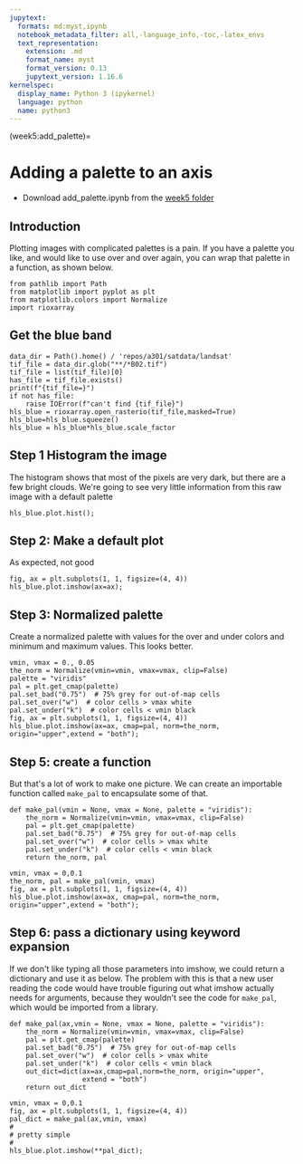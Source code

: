 ```yaml
---
jupytext:
  formats: md:myst,ipynb
  notebook_metadata_filter: all,-language_info,-toc,-latex_envs
  text_representation:
    extension: .md
    format_name: myst
    format_version: 0.13
    jupytext_version: 1.16.6
kernelspec:
  display_name: Python 3 (ipykernel)
  language: python
  name: python3
---
```


(week5:add_palette)=
# Adding a palette to an axis

- Download add_palette.ipynb from the [week5 folder](https://drive.google.com/drive/folders/1-Ja2wVKVIjkZb7Gx_rfc14J_aBYiknuw?usp=sharing)


## Introduction

Plotting images with complicated palettes is a pain.  If you have a palette you like, and would
like to use over and over again, you can wrap that palette in a function, as shown below.

```{code-cell} ipython3
from pathlib import Path
from matplotlib import pyplot as plt
from matplotlib.colors import Normalize
import rioxarray
```

## Get the blue band

```{code-cell} ipython3
data_dir = Path().home() / 'repos/a301/satdata/landsat'
tif_file = data_dir.glob("**/*B02.tif") 
tif_file = list(tif_file)[0]
has_file = tif_file.exists()
print(f"{tif_file=}")
if not has_file:
    raise IOError(f"can't find {tif_file}") 
hls_blue = rioxarray.open_rasterio(tif_file,masked=True)
hls_blue=hls_blue.squeeze()
hls_blue = hls_blue*hls_blue.scale_factor
```

## Step 1 Histogram the image

The histogram shows that most of the pixels are very dark, but there are a few bright
clouds.  We're going to see very little  information from this raw image with a default palette

```{code-cell} ipython3
hls_blue.plot.hist();
```

## Step 2: Make a default plot

As expected, not good

```{code-cell} ipython3
fig, ax = plt.subplots(1, 1, figsize=(4, 4))
hls_blue.plot.imshow(ax=ax);
```

## Step 3: Normalized palette

Create a normalized palette  with values for the over and under colors
and minimum and maximum values.  This looks better.

```{code-cell} ipython3
vmin, vmax = 0., 0.05
the_norm = Normalize(vmin=vmin, vmax=vmax, clip=False)
palette = "viridis"
pal = plt.get_cmap(palette)
pal.set_bad("0.75")  # 75% grey for out-of-map cells
pal.set_over("w")  # color cells > vmax white
pal.set_under("k")  # color cells < vmin black
fig, ax = plt.subplots(1, 1, figsize=(4, 4))
hls_blue.plot.imshow(ax=ax, cmap=pal, norm=the_norm, origin="upper",extend = "both");
```

## Step 5: create a function

But that's a lot of work to make one picture.  We can create an importable function called `make_pal` to encapsulate some of that.

```{code-cell} ipython3
def make_pal(vmin = None, vmax = None, palette = "viridis"):
    the_norm = Normalize(vmin=vmin, vmax=vmax, clip=False)
    pal = plt.get_cmap(palette)
    pal.set_bad("0.75")  # 75% grey for out-of-map cells
    pal.set_over("w")  # color cells > vmax white
    pal.set_under("k")  # color cells < vmin black
    return the_norm, pal

vmin, vmax = 0,0.1
the_norm, pal = make_pal(vmin, vmax)
fig, ax = plt.subplots(1, 1, figsize=(4, 4))
hls_blue.plot.imshow(ax=ax, cmap=pal, norm=the_norm, origin="upper",extend = "both");
```

## Step 6: pass a dictionary using keyword expansion

If we don't like typing all those parameters into imshow, we could return
a dictionary and use it as below.  The problem with this is that a new
user reading the code would have trouble figuring out what imshow actually needs for arguments,
because they wouldn't see the code for `make_pal`, which would be imported from
a library.

```{code-cell} ipython3
def make_pal(ax,vmin = None, vmax = None, palette = "viridis"):
    the_norm = Normalize(vmin=vmin, vmax=vmax, clip=False)
    pal = plt.get_cmap(palette)
    pal.set_bad("0.75")  # 75% grey for out-of-map cells
    pal.set_over("w")  # color cells > vmax white
    pal.set_under("k")  # color cells < vmin black
    out_dict=dict(ax=ax,cmap=pal,norm=the_norm, origin="upper",
                  extend = "both")
    return out_dict

vmin, vmax = 0,0.1
fig, ax = plt.subplots(1, 1, figsize=(4, 4))
pal_dict = make_pal(ax,vmin, vmax)
#
# pretty simple
#
hls_blue.plot.imshow(**pal_dict);
```

```{code-cell} ipython3

```

```{code-cell} ipython3

```
